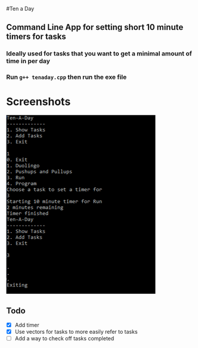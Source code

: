 
#Ten a Day

## Command Line App for setting short 10 minute timers for tasks

### Ideally used for tasks that you want to get a minimal amount of time in per day

### Run `g++ tenaday.cpp` then run the exe file

# Screenshots

![ex1](ex1.png)

## Todo

- [x] Add timer
- [x] Use vectors for tasks to more easily refer to tasks
- [ ] Add a way to check off tasks completed
